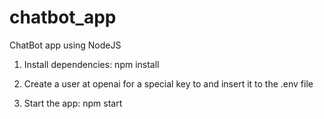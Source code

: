 # chatbot_app
ChatBot app using NodeJS

1. Install dependencies:
npm install

2. Create a user at openai for a special key to and insert it to the .env file

3. Start the app:
npm start


